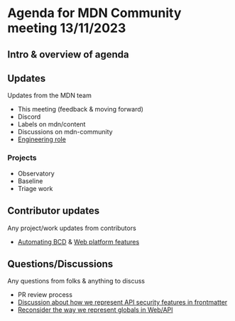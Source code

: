 # Agenda for MDN Community meeting 13/11/2023

## Intro & overview of agenda

## Updates

Updates from the MDN team

- This meeting (feedback & moving forward)
- Discord
- Labels on mdn/content
- Discussions on mdn-community
- [Engineering role](https://www.mozilla.org/en-US/careers/position/gh/5448569/)

### Projects

- Observatory
- Baseline
- Triage work

## Contributor updates

Any project/work updates from contributors

- [Automating BCD](https://github.com/openwebdocs/project/issues/168) & [Web platform features](https://github.com/openwebdocs/project/issues/169)

## Questions/Discussions

Any questions from folks & anything to discuss

- PR review process
- [Discussion about how we represent API security features in frontmatter](https://github.com/orgs/mdn/discussions/288)
- [Reconsider the way we represent globals in Web/API](https://github.com/orgs/mdn/discussions/360)

